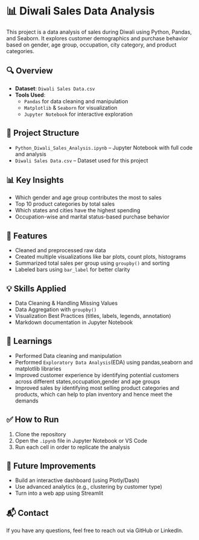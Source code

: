 # 📊 Diwali Sales Data Analysis

This project is a data analysis of sales during Diwali using Python, Pandas, and Seaborn. It explores customer demographics and purchase behavior based on gender, age group, occupation, city category, and product categories.

## 🔍 Overview

- **Dataset**: `Diwali Sales Data.csv`
- **Tools Used**:  
  - `Pandas` for data cleaning and manipulation  
  - `Matplotlib` & `Seaborn` for visualization  
  - `Jupyter Notebook` for interactive exploration

## 📁 Project Structure

- `Python_Diwali_Sales_Analysis.ipynb` – Jupyter Notebook with full code and analysis
- `Diwali Sales Data.csv` – Dataset used for this project 

## 📊 Key Insights

- Which gender and age group contributes the most to sales
- Top 10 product categories by total sales
- Which states and cities have the highest spending
- Occupation-wise and marital status-based purchase behavior

## 📌 Features

- Cleaned and preprocessed raw data
- Created multiple visualizations like bar plots, count plots, histograms
- Summarized total sales per group using `groupby()` and sorting
- Labeled bars using `bar_label` for better clarity

## 💡 Skills Applied

- Data Cleaning & Handling Missing Values
- Data Aggregation with `groupby()`
- Visualization Best Practices (titles, labels, legends, annotation)
- Markdown documentation in Jupyter Notebook

## 📝 Learnings
- Performed Data cleaning and manipulation
- Performed `Exploratory Data Analysis`(EDA) using pandas,seaborn and matplotlib libraries
- Improved customer experience by identifying potential customers across different states,occupation,gender and age groups
- Improved sales by identifying most selling product categories and products, which can help to plan inventory and hence meet the demands 


## ✅ How to Run

1. Clone the repository  
2. Open the `.ipynb` file in Jupyter Notebook or VS Code  
3. Run each cell in order to replicate the analysis

## 🧠 Future Improvements

- Build an interactive dashboard (using Plotly/Dash)
- Use advanced analytics (e.g., clustering by customer type)
- Turn into a web app using Streamlit

## 📬 Contact

If you have any questions, feel free to reach out via GitHub or LinkedIn.

